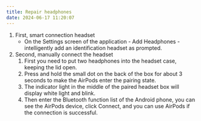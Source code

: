 ```yaml
---
title: Repair headphones
date: 2024-06-17 11:20:07
---
```

1. First, smart connection headset
   - On the Settings screen of the application - Add Headphones - intelligently add an identification headset as prompted.
2. Second, manually connect the headset
   1. First you need to put two headphones into the headset case, keeping the lid open.
   2. Press and hold the small dot on the back of the box for about 3 seconds to make the AirPods enter the pairing state.
   3. The indicator light in the middle of the paired headset box will display white light and blink.
   4. Then enter the Bluetooth function list of the Android phone, you can see the AirPods device, click Connect, and you can use AirPods if the connection is successful.

